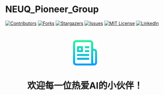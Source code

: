 # NEUQ_Pioneer_Group

<!-- PROJECT SHIELDS -->

[![Contributors][contributors-shield]][contributors-url]
[![Forks][forks-shield]][forks-url]
[![Stargazers][stars-shield]][stars-url]
[![Issues][issues-shield]][issues-url]
[![MIT License][license-shield]][license-url]
[![LinkedIn][linkedin-shield]][linkedin-url]

<br />

<p align="center">
  <a href="https://github.com/WSBG/NEUQ_Pioneer_Group.git/Best_README_template/">
    <img src="images/logo.png" alt="Logo" width="80" height="80">
  </a>
  <h1 align="center">欢迎每一位热爱AI的小伙伴！</h3>
  <p align="center">
  </p>
</p>

[your-project-path]:WSBG/NEUQ_Pioneer_Group
[contributors-shield]: https://img.shields.io/github/contributors/WSBG/NEUQ_Pioneer_Group.svg?style=flat-square
[contributors-url]: https://github.com/WSBG/NEUQ_Pioneer_Group/graphs/contributors
[forks-shield]: https://img.shields.io/github/forks/WSBG/NEUQ_Pioneer_Group.svg?style=flat-square
[forks-url]: https://github.com/WSBG/NEUQ_Pioneer_Group/network/members
[stars-shield]: https://img.shields.io/github/stars/WSBG/NEUQ_Pioneer_Group.svg?style=flat-square
[stars-url]: https://github.com/WSBG/NEUQ_Pioneer_Group/stargazers
[issues-shield]: https://img.shields.io/github/issues/WSBG/NEUQ_Pioneer_Group.svg?style=flat-square
[issues-url]: https://github.com/WSBG/NEUQ_Pioneer_Group/issues
[license-shield]: https://img.shields.io/github/license/WSBG/NEUQ_Pioneer_Group.svg?style=flat-square
[license-url]: https://github.com/WSBG/NEUQ_Pioneer_Group/blob/master/LICENSE.txt
[linkedin-shield]: https://img.shields.io/badge/-LinkedIn-black.svg?style=flat-square&logo=linkedin&colorB=555
[linkedin-url]: https://linkedin.com/in/shaojintian